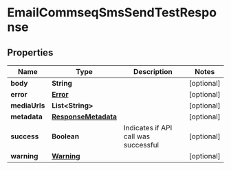 
# EmailCommseqSmsSendTestResponse

## Properties
Name | Type | Description | Notes
------------ | ------------- | ------------- | -------------
**body** | **String** |  |  [optional]
**error** | [**Error**](Error.md) |  |  [optional]
**mediaUrls** | **List&lt;String&gt;** |  |  [optional]
**metadata** | [**ResponseMetadata**](ResponseMetadata.md) |  |  [optional]
**success** | **Boolean** | Indicates if API call was successful |  [optional]
**warning** | [**Warning**](Warning.md) |  |  [optional]



